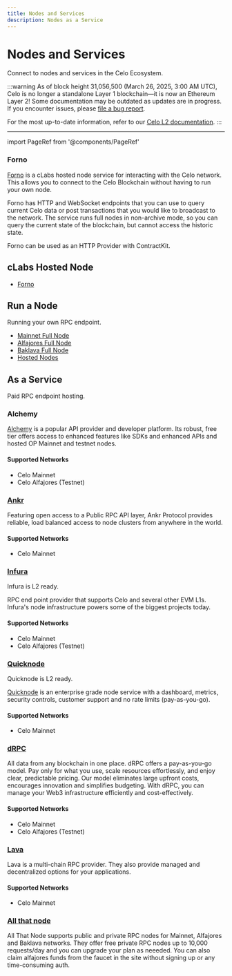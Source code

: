 ```yaml
---
title: Nodes and Services
description: Nodes as a Service
---
```


# Nodes and Services

Connect to nodes and services in the Celo Ecosystem.

:::warning
As of block height 31,056,500 (March 26, 2025, 3:00 AM UTC), Celo is no longer a standalone Layer 1 blockchain—it is now an Ethereum Layer 2!
Some documentation may be outdated as updates are in progress. If you encounter issues, please [file a bug report](https://github.com/celo-org/docs/issues/new/choose).

For the most up-to-date information, refer to our [Celo L2 documentation](https://docs.celo.org/cel2).
:::

---

import PageRef from '@components/PageRef'

### Forno

[Forno](./forno.md) is a cLabs hosted node service for interacting with the Celo network. This allows you to connect to the Celo Blockchain without having to run your own node.

Forno has HTTP and WebSocket endpoints that you can use to query current Celo data or post transactions that you would like to broadcast to the network. The service runs full nodes in non-archive mode, so you can query the current state of the blockchain, but cannot access the historic state.

Forno can be used as an HTTP Provider with ContractKit.

## cLabs Hosted Node

- [Forno](forno)

## Run a Node

Running your own RPC endpoint.

- [Mainnet Full Node](./run-mainnet.md)
- [Alfajores Full Node](./run-alfajores.md)
- [Baklava Full Node](./run-baklava.md)
- [Hosted Nodes](./run-hosted.md)

## As a Service

Paid RPC endpoint hosting.

### Alchemy

[Alchemy](https://docs.alchemy.com/reference/celo-api-quickstart) is a popular API provider and developer platform. Its robust, free tier offers access to enhanced features like SDKs and enhanced APIs and hosted OP Mainnet and testnet nodes.

#### **Supported Networks**
- Celo Mainnet
- Celo Alfajores (Testnet)

<PageRef url="https://docs.alchemy.com/reference/celo-api-quickstart" pageName="Alchemy" />

### [Ankr](https://www.ankr.com/rpc/celo/)

Featuring open access to a Public RPC API layer, Ankr Protocol provides reliable, load balanced access to node clusters from anywhere in the world.

#### **Supported Networks**
- Celo Mainnet

<PageRef url="https://www.ankr.com/rpc/celo/" pageName="Ankr" />

### [Infura](https://www.infura.io/)

Infura is L2 ready.

RPC end point provider that supports Celo and several other EVM L1s. Infura's node infrastructure powers some of the biggest projects today.

#### **Supported Networks**
- Celo Mainnet
- Celo Alfajores (Testnet)

<PageRef url="https://docs.metamask.io/services/get-started/endpoints/#celo" pageName="Infura" />

### [Quicknode](https://www.quicknode.com/chains/celo)

Quicknode is L2 ready.

[Quicknode](https://www.quicknode.com/chains/celo) is an enterprise grade node service with a dashboard, metrics, security controls, customer support and no rate limits (pay-as-you-go).

#### **Supported Networks**
- Celo Mainnet

<PageRef url="https://www.quicknode.com/docs/celo" pageName="Quicknode" />

### [dRPC](https://drpc.org/chainlist/celo)

All data from any blockchain in one place. dRPC offers a pay-as-you-go model. Pay only for what you use, scale resources effortlessly, and enjoy clear, predictable pricing. Our model eliminates large upfront costs, encourages innovation and simplifies budgeting. With dRPC, you can manage your Web3 infrastructure efficiently and cost-effectively.

#### **Supported Networks**
- Celo Mainnet
- Celo Alfajores (Testnet)

<PageRef url="https://drpc.org/chainlist/celo" pageName="DRPC" />

### [Lava](https://docs.lavanet.xyz/celo-dev/)

Lava is a multi-chain RPC provider. They also provide managed and decentralized options for your applications.

#### **Supported Networks**
- Celo Mainnet

<PageRef url="https://docs.lavanet.xyz/celo-dev/" pageName="Lava" />

### [All that node](https://www.allthatnode.com/celo.dsrv)

All That Node supports public and private RPC nodes for Mainnet, Alfajores and Baklava networks. They offer free private RPC nodes up to 10,000 requests/day and you can upgrade your plan as neeeded. You can also claim alfajores funds from the faucet in the site without signing up or any time-consuming auth.

<PageRef url="https://www.allthatnode.com/celo.dsrv" pageName="All That Node" />



